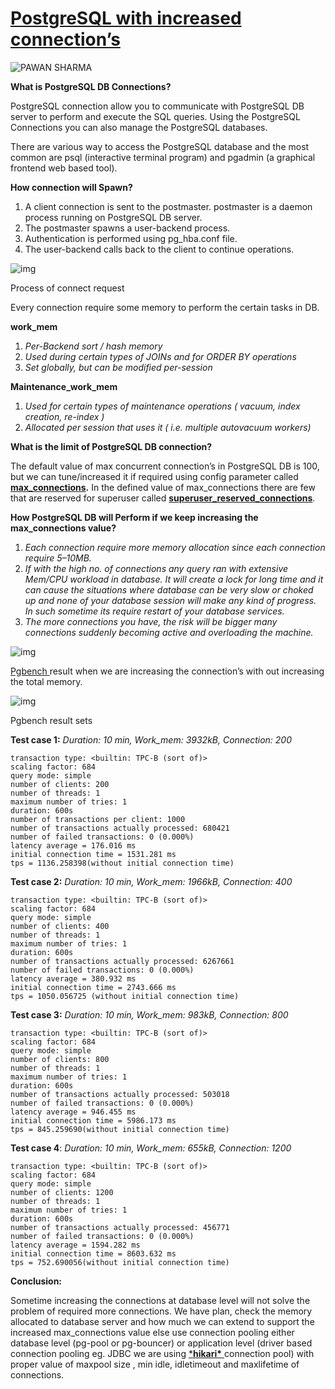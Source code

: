 # [PostgreSQL with increased connection’s](https://medium.com/@pawanpg0963/postgresql-with-increased-connections-3a09f7cb6a9a)

![PAWAN SHARMA](https://miro.medium.com/v2/resize:fill:55:55/1*LX9aVVnKZZ25J-cxWkdXfg.jpeg)

**What is PostgreSQL DB Connections?**

PostgreSQL connection allow you to communicate with PostgreSQL DB server to perform and execute the SQL queries. Using the PostgreSQL Connections you can also manage the PostgreSQL databases.

There are various way to access the PostgreSQL database and the most common are psql (interactive terminal program) and pgadmin (a graphical frontend web based tool).

**How connection will Spawn?**

1. A client connection is sent to the postmaster. postmaster is a daemon process running on PostgreSQL DB server.
2. The postmaster spawns a user-backend process.
3. Authentication is performed using pg_hba.conf file.
4. The user-backend calls back to the client to continue operations.

![img](https://miro.medium.com/v2/resize:fit:620/1*7vdZ4iayBSf5R6d0if0EFA.png)

Process of connect request

Every connection require some memory to perform the certain tasks in DB.

**work_mem**

1. *Per-Backend sort / hash memory*
2. *Used during certain types of JOINs and for ORDER BY operations*
3. *Set globally, but can be modified per-session*

**Maintenance_work_mem**

1. *Used for certain types of maintenance operations ( vacuum, index creation, re-index )*
2. *Allocated per session that uses it ( i.e. multiple autovacuum workers)*

**What is the limit of PostgreSQL DB connection?**

The default value of max concurrent connection’s in PostgreSQL DB is 100, but we can tune/increased it if required using config parameter called [**max_connections**](https://www.postgresql.org/docs/current/runtime-config-connection.html#GUC-MAX-CONNECTIONS)**.** In the defined value of max_connections there are few that are reserved for superuser called [**superuser_reserved_connections**](https://www.postgresql.org/docs/current/runtime-config-connection.html#GUC-SUPERUSER-RESERVED-CONNECTIONS).

**How PostgreSQL DB will Perform if we keep increasing the max_connections value?**

1. *Each connection require more memory allocation since each connection require 5–10MB.*
2. *If with the high no. of connections any query ran with extensive Mem/CPU workload in database. It will create a lock for long time and it can cause the situations where database can be very slow or choked up and none of your database session will make any kind of progress. In such sometime its require restart of your database services.*
3. *The more connections you have, the risk will be bigger many connections suddenly becoming active and overloading the machine.*

![img](https://miro.medium.com/v2/resize:fit:849/1*QOaJnnMS8M-7vmeJ-6Z7OA.png)

[Pgbench ](https://postgresql.org/docs/current/pgbench.html)result when we are increasing the connection’s with out increasing the total memory.

![img](https://miro.medium.com/v2/resize:fit:815/1*BfuTp3NHfENVuqiQJrJVEw.png)

Pgbench result sets

**Test case 1:** *Duration: 10 min, Work_mem: 3932kB, Connection: 200*

```
transaction type: <builtin: TPC-B (sort of)>
scaling factor: 684
query mode: simple
number of clients: 200
number of threads: 1
maximum number of tries: 1
duration: 600s
number of transactions per client: 1000
number of transactions actually processed: 680421
number of failed transactions: 0 (0.000%)
latency average = 176.016 ms
initial connection time = 1531.281 ms
tps = 1136.258398(without initial connection time)
```

**Test case 2:** *Duration: 10 min, Work_mem: 1966kB, Connection: 400*

```
transaction type: <builtin: TPC-B (sort of)>
scaling factor: 684
query mode: simple
number of clients: 400
number of threads: 1
maximum number of tries: 1
duration: 600s
number of transactions actually processed: 6267661
number of failed transactions: 0 (0.000%)
latency average = 380.932 ms
initial connection time = 2743.666 ms
tps = 1050.056725 (without initial connection time)
```

**Test case 3:** *Duration: 10 min, Work_mem: 983kB, Connection: 800*

```
transaction type: <builtin: TPC-B (sort of)>
scaling factor: 684
query mode: simple
number of clients: 800
number of threads: 1
maximum number of tries: 1
duration: 600s
number of transactions actually processed: 503018
number of failed transactions: 0 (0.000%)
latency average = 946.455 ms
initial connection time = 5986.173 ms
tps = 845.259690(without initial connection time)
```

**Test case 4**: *Duration: 10 min, Work_mem: 655kB, Connection: 1200*

```
transaction type: <builtin: TPC-B (sort of)>
scaling factor: 684
query mode: simple
number of clients: 1200
number of threads: 1
maximum number of tries: 1
duration: 600s
number of transactions actually processed: 456771
number of failed transactions: 0 (0.000%)
latency average = 1594.282 ms
initial connection time = 8603.632 ms
tps = 752.690056(without initial connection time)
```

**Conclusion:**

Sometime increasing the connections at database level will not solve the problem of required more connections. We have plan, check the memory allocated to database server and how much we can extend to support the increased max_connections value else use connection pooling either database level (pg-pool or pg-bouncer) or application level (driver based connection pooling eg. JDBC we are using [***hikari\*** ](https://github.com/brettwooldridge/HikariCP)connection pool) with proper value of maxpool size , min idle, idletimeout and maxlifetime of connections.